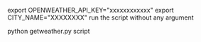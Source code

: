 export OPENWEATHER_API_KEY="xxxxxxxxxxxx"
export CITY_NAME="XXXXXXXX"
run the script without any argument

python getweather.py script 

